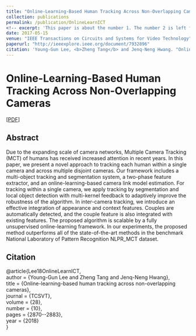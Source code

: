 ```yaml
---
title: "Online-Learning-Based Human Tracking Across Non-Overlapping Cameras"
collection: publications
permalink: /publication/OnlineLearnICT
<!-- excerpt: 'This paper is about the number 1. The number 2 is left for future work.' -->
date: 2017-05-15
venue: "IEEE Transactions on Circuits and Systems for Video Technology"
paperurl: "http://ieeexplore.ieee.org/document/7932896"
citation: 'Young-Gun Lee, <b>Zheng Tang</b> and Jenq-Neng Hwang. "Online-Learning-Based Human Tracking Across Non-Overlapping Cameras". <i>IEEE Transactions on Circuits and Systems for Video Technology (TCSVT)</i>. vol. 28, no. 10, pp. 2870-2883. 2018.'
---
```

# Online-Learning-Based Human Tracking Across Non-Overlapping Cameras

[<a href="https://ieeexplore.ieee.org/document/7932896">PDF</a>]

## Abstract
Due to the expanding scale of camera networks, Multiple Camera Tracking (MCT) of humans has received increased attention in recent years. In this paper, we present a novel approach to tracking each human within a single camera and across multiple disjoint cameras. Our framework includes a multi-object tracking and segmentation system, a two-phase feature extractor, and an online-learning-based camera link model estimation. For tracking within a single camera, we apply tracking by segmentation and local object detection with multi-kernel feedback to adaptively improve the robustness of the algorithm. In inter-camera tracking, we introduce an effective integration of appearance and context features. Couples are automatically detected, and the couple feature is also integrated with existing features. The proposed algorithm is scalable by a fully unsupervised online-learning framework. In our experiments, the proposed method outperforms all of the state-of-the-art methods in the benchmark National Laboratory of Pattern Recognition NLPR_MCT dataset.


## Citation
@article{Lee18OnlineLearnICT,  
author = {Young-Gun Lee and Zheng Tang and Jenq-Neng Hwang},  
title = {Online-learning-based human tracking across non-overlapping cameras},  
journal = {TCSVT},  
volume = {28},  
number = {10},  
pages = {2870--2883},  
year = {2018}  
}